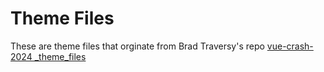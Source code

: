 # Theme Files

These are theme files that orginate from Brad Traversy's repo [vue-crash-2024  _theme_files](https://github.com/bradtraversy/vue-crash-2024/tree/main/_theme_files)
